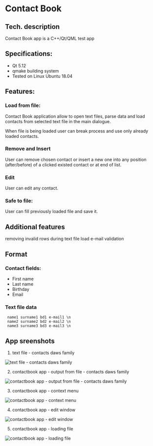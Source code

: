 # Contact Book

## Tech. description
Contact Book app is a C++/Qt/QML test app 

## Specifications:

- Qt 5.12
- qmake building system
- Tested on Linux Ubuntu 18.04

## Features:

### Load from file:
Contact Book application allow to open text files, parse data and load contacts from selected text file in the main dialogue.

When file is being loaded user can break process and use only already loaded contacts.

### Remove and Insert
User can remove chosen contact or insert a new one into any position (after/before) of a clicked existed contact or at
end of list. 

### Edit
User can edit any contact.

### Safe to file:
User can fill previously loaded file and save it. 

## Additional features
removing invalid rows during text file load
e-mail validation

## Format

### Contact fields:
- First name
- Last name
- Birthday
- Email

### Text file data
```
 name1 surname1 bd1 e-mail1 \n
 name2 surname2 bd2 e-mail2 \n
 name3 surname3 bd3 e-mail3 \n
```
## App sreenshots

1. text file - contacts daws family

![text file - contacts daws family](https://github.com/alexoveli/contactbook/blob/master/app%20screenshots/text%20file%20-%20contacts%20daws%20family.txt.png)

2. contactbook app - output from file - contacts daws family

![contactbook app - output from file - contacts daws family](https://github.com/alexoveli/contactbook/blob/master/app%20screenshots/contactbook%20app%20-%20output%20from%20file%20-%20contacts%20daws%20family.txt.png)

3. contactbook app - context menu

![contactbook app - context menu](https://github.com/alexoveli/contactbook/blob/master/app%20screenshots/contactbook%20app%20-%20context%20menu.png)

4. contactbook app - edit window

![contactbook app - edit window](https://github.com/alexoveli/contactbook/blob/master/app%20screenshots/contactbook%20app%20-%20edit%20window.png)

5. contactbook app - loading file

![contactbook app - loading file](https://github.com/alexoveli/contactbook/blob/master/app%20screenshots/contactbook%20app%20-%20loading%20file.png)
